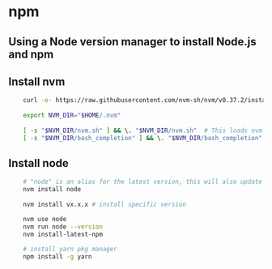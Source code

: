 
# npm

## Using a Node version manager to install Node.js and npm

## Install nvm

```bash
    curl -o- https://raw.githubusercontent.com/nvm-sh/nvm/v0.37.2/install.sh | bash
    
    export NVM_DIR="$HOME/.nvm"
    
    [ -s "$NVM_DIR/nvm.sh" ] && \. "$NVM_DIR/nvm.sh"  # This loads nvm
    [ -s "$NVM_DIR/bash_completion" ] && \. "$NVM_DIR/bash_completion"  # This loads nvm bash_completion
```

## Install node

```bash
    # "node" is an alias for the latest version, this will also update node and npm
    nvm install node
    
    nvm install vx.x.x # install specific version

    nvm use node
    nvm run node --version
    nvm install-latest-npm
    
    # install yarn pkg manager
    npm install -g yarn
```
